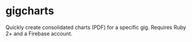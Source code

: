 # gigcharts
Quickly create consolidated charts (PDF) for a specific gig. Requires Ruby 2+ and a Firebase account.
